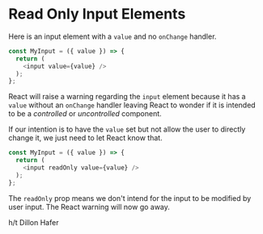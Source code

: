 # Read Only Input Elements

Here is an input element with a `value` and no `onChange` handler.

```javascript
const MyInput = ({ value }) => {
  return (
    <input value={value} />
  );
};
```

React will raise a warning regarding the `input` element because it has a
`value` without an `onChange` handler leaving React to wonder if it is
intended to be a _controlled_ or _uncontrolled_ component.

If our intention is to have the `value` set but not allow the user to
directly change it, we just need to let React know that.

```javascript
const MyInput = ({ value }) => {
  return (
    <input readOnly value={value} />
  );
};
```

The `readOnly` prop means we don't intend for the input to be modified by
user input. The React warning will now go away.

h/t Dillon Hafer
